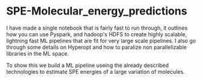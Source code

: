 # SPE-Molecular_energy_predictions

I have made a single notebook that is fairly fast to run through, it outlines how you can use Pyspark, and hadoop's HDFS to create highly scalable, lightning fast ML pipelines that are fit for very large scale pipelines. I also go through some details on Hyperopt and how to paralize non parallelizable libraries in the ML space.

To show this we build a ML pipeline useing the already described technologies to estimate SPE energies of a large variation of molecules.
